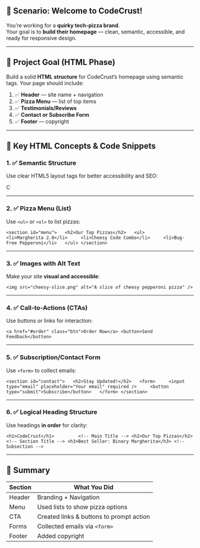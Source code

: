 ## 🍕 Scenario: Welcome to CodeCrust!

You’re working for a **quirky tech-pizza brand**.  
Your goal is to **build their homepage** — clean, semantic, accessible, and ready for responsive design.

---

## 🎯 Project Goal (HTML Phase)

Build a solid **HTML structure** for CodeCrust’s homepage using semantic tags. Your page should include:

1. ✅ **Header** — site name + navigation
2. ✅ **Pizza Menu** — list of top items
3. ✅ **Testimonials/Reviews**
4. ✅ **Contact or Subscribe Form**
5. ✅ **Footer** — copyright

---

## 🔑 Key HTML Concepts & Code Snippets

### 1. ✅ Semantic Structure

Use clear HTML5 layout tags for better accessibility and SEO:

C

---

### 2. ✅ Pizza Menu (List)

Use `<ul>` or `<ol>` to list pizzas:

`<section id="menu">   <h2>Our Top Pizzas</h2>   <ul>     <li>Margherita 2.0</li>     <li>Cheesy Code Combo</li>     <li>Bug-Free Pepperoni</li>   </ul> </section>`

---

### 3. ✅ Images with Alt Text

Make your site **visual and accessible**:

`<img src="cheesy-slice.png" alt="A slice of cheesy pepperoni pizza" />`

---

### 4. ✅ Call-to-Actions (CTAs)

Use buttons or links for interaction:

`<a href="#order" class="btn">Order Now</a> <button>Send Feedback</button>`

---

### 5. ✅ Subscription/Contact Form

Use `<form>` to collect emails:

`<section id="contact">   <h2>Stay Updated!</h2>   <form>     <input type="email" placeholder="Your email" required />     <button type="submit">Subscribe</button>   </form> </section>`

---

### 6. ✅ Logical Heading Structure

Use headings **in order** for clarity:

`<h1>CodeCrust</h1>         <!-- Main Title --> <h2>Our Top Pizzas</h2>    <!-- Section Title --> <h3>Best Seller: Binary Margherita</h3> <!-- Subsection -->`

---

## 📝 Summary

| Section | What You Did                             |
| ------- | ---------------------------------------- |
| Header  | Branding + Navigation                    |
| Menu    | Used lists to show pizza options         |
| CTA     | Created links & buttons to prompt action |
| Forms   | Collected emails via `<form>`            |
| Footer  | Added copyright                          |